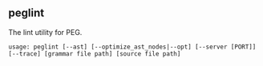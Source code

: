 peglint
-------

The lint utility for PEG.

```
usage: peglint [--ast] [--optimize_ast_nodes|--opt] [--server [PORT]] [--trace] [grammar file path] [source file path]
```
